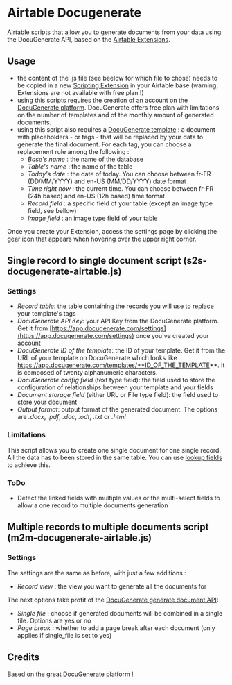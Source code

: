 # Airtable Docugenerate
Airtable scripts that allow you to generate documents from your data using the DocuGenerate API, based on the [Airtable Extensions](https://support.airtable.com/docs/airtable-extensions-overview).

## Usage

- the content of the .js file (see beelow for which file to chose) needs to be copied in a new [Scripting Extension](https://support.airtable.com/docs/en/scripting-extension-overview) in your Airtable base (warning, Extensions are not available with free plan !)
- using this scripts requires the creation of an account on the [DocuGenerate platform](https://docugenerate.com). DocuGenerate offers free plan with limitations on the number of templates and of the monthly amount of generated documents.
- using this script also requires a [DocuGenerate template](https://www.docugenerate.com/help/templates/) : a document with placeholders - or tags - that will be replaced by your data to generate the final document. For each tag, you can choose a replacement rule among the following :
  - _Base's name_ : the name of the database
  - _Table's name_ : the name of the table
  - _Today's date_ : the date of today. You can choose between fr-FR (DD/MM/YYYY) and en-US (MM/DD/YYYY) date format
  - _Time right now_ : the current time. You can choose between fr-FR (24h based) and en-US (12h based) time format
  - _Record field_ : a specific field of your table (except an image type field, see bellow)
  - _Image field_ : an image type field of your table

Once you create your Extension, access the settings page by clicking the gear icon that appears when hovering over the upper right corner.

## Single record to single document script (s2s-docugenerate-airtable.js)

### Settings

- _Record table_: the table containing the records you will use to replace your template's tags
- _DocuGenerate API Key_: your API Key from the DocuGenerate platform. Get it from [https://app.docugenerate.com/settings](https://app.docugenerate.com/settings) once you've created your account
- _DocuGenerate ID of the template_: the ID of your template. Get it from the URL of your template on DocuGenerate which looks like https://app.docugenerate.com/templates/**ID_OF_THE_TEMPLATE**. It is composed of twenty alphanumeric characters.
- _DocuGenerate config field_ (text type field): the field used to store the configuration of relationships between your template and your fields
- _Document storage field_ (either URL or File type field): the field used to store your document
- _Output format_: output format of the generated document. The options are _.docx_, _.pdf_, _.doc_, _.odt_, _.txt_ or _.html_

### Limitations
This script allows you to create one single document for one single record. All the data has to been stored in the same table. You can use [lookup fields](https://support.airtable.com/docs/lookup-field-overview) to achieve this.

### ToDo
- Detect the linked fields with multiple values or the multi-select fields to allow a one record to multiple documents generation

## Multiple records to multiple documents script (m2m-docugenerate-airtable.js)

### Settings

The settings are the same as before, with just a few additions :

- _Record view_ : the view you want to generate all the documents for

The next options take profit of the [DocuGenerate generate document API](https://api.docugenerate.com/#/Document/generateDocument):

- _Single file_ : choose if generated documents will be combined in a single file. Options are yes or no
- _Page break_ : whether to add a page break after each document (only applies if single_file is set to yes)

## Credits
Based on the great [DocuGenerate](https://docugenerate.com) platform !

